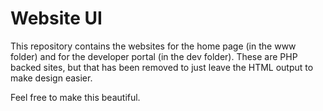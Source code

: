# Website UI

This repository contains the websites for the home page (in the www folder) and for the developer portal (in the dev folder).  These are PHP backed sites,
but that has been removed to just leave the HTML output to make design easier.

Feel free to make this beautiful.